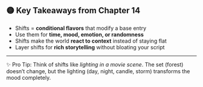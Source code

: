 ## 🟡 Key Takeaways from Chapter 14

* Shifts = **conditional flavors** that modify a base entry
* Use them for **time, mood, emotion, or randomness**
* Shifts make the world **react to context** instead of staying flat
* Layer shifts for **rich storytelling** without bloating your script

---

✨ Pro Tip: Think of shifts like *lighting in a movie scene*. The set (forest) doesn’t change, but the lighting (day, night, candle, storm) transforms the mood completely.
